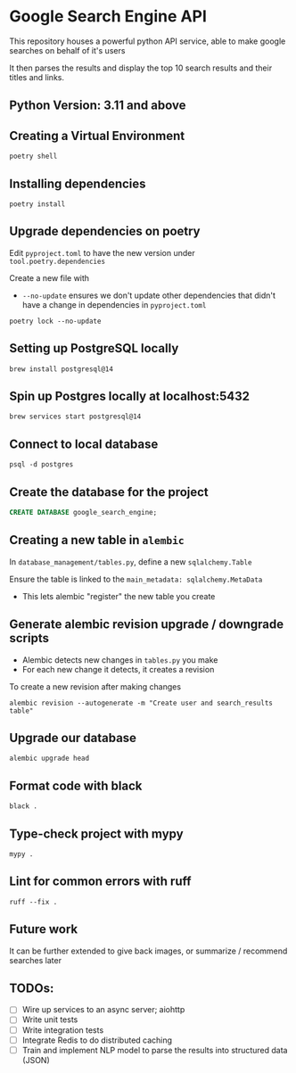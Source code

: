# Google Search Engine API

This repository houses a powerful python API service, able to make google searches on behalf of it's users

It then parses the results and display the top 10 search results and their titles and links.

## Python Version: 3.11 and above

## Creating a Virtual Environment

```commandline
poetry shell
```

## Installing dependencies

```commandline
poetry install
```

## Upgrade dependencies on poetry

Edit `pyproject.toml` to have the new version under `tool.poetry.dependencies`

Create a new file with
- `--no-update` ensures we don't update other dependencies that didn't have a change in dependencies in `pyproject.toml`

```commandline
poetry lock --no-update
```

## Setting up PostgreSQL locally

```commandline
brew install postgresql@14
```

## Spin up Postgres locally at localhost:5432

```commandline
brew services start postgresql@14
```

## Connect to local database

```commandline
psql -d postgres
```

## Create the database for the project

```sql
CREATE DATABASE google_search_engine;
```

## Creating a new table in `alembic`

In `database_management/tables.py`, define a new `sqlalchemy.Table`

Ensure the table is linked to the `main_metadata: sqlalchemy.MetaData`
- This lets alembic "register" the new table you create

## Generate alembic revision upgrade / downgrade scripts
- Alembic detects new changes in `tables.py` you make
- For each new change it detects, it creates a revision

To create a new revision after making changes

```commandline
alembic revision --autogenerate -m "Create user and search_results table"
```

## Upgrade our database

```commandline
alembic upgrade head
```

## Format code with black

```commandline
black .
```

## Type-check project with mypy

```commandline
mypy .
```

## Lint for common errors with ruff

```commandline
ruff --fix .
```

## Future work

It can be further extended to give back images, or summarize / recommend searches later

## TODOs:
- [ ] Wire up services to an async server; aiohttp
- [ ] Write unit tests
- [ ] Write integration tests
- [ ] Integrate Redis to do distributed caching
- [ ] Train and implement NLP model to parse the results into structured data (JSON) 
